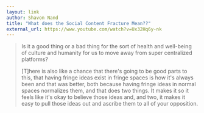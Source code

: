 ```yaml
---
layout: link
author: Shavon Nand
title: "What does the Social Content Fracture Mean??"
external_url: https://www.youtube.com/watch?v=Ux32Hq6y-nk
---
```


> Is it a good thing or a bad thing for the sort of health and well-being of culture and humanity for us to move away from super centralized platforms?
>
> [T]here is also like a chance that there's going to be good parts to this, that having fringe ideas exist in fringe spaces is how it's always been and that was better, both because having fringe ideas in normal spaces normalizes them, and that does two things. It makes it so it feels like it's okay to believe those ideas and, and two, it makes it easy to pull those ideas out and ascribe them to all of your opposition.